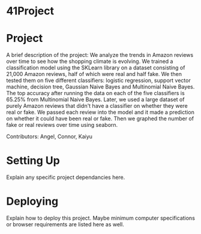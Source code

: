 # 41Project

Project
=================
A brief description of the project: We analyze the trends in Amazon reviews over time to see how the shopping climate is evolving. We trained a classification model using the SKLearn library on a dataset consisting of 21,000 Amazon reviews, half of which were real and half fake. We then tested them on five different classifiers: logistic regression, support vector machine, decision tree, Gaussian Naive Bayes and Multinomial Naive Bayes. The top accuracy after running the data on each of the five classifiers is 65.25% from Multinomial Naive Bayes. Later, we used a large dataset of purely Amazon reviews that didn't have a classifier on whether they were real or fake. We passed each review into the model and it made a prediction on whether it could have been real or fake. Then we graphed the  number of fake or real reviews over time using seaborn.  

Contributors: Angel, Connor, Kaiyu

Setting Up
=================
Explain any specific project dependancies here.


Deploying
=================
Explain how to deploy this project. Maybe minimum computer specifications or browser requirements are listed here as well.
